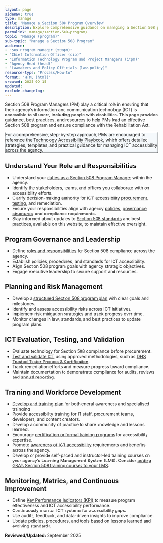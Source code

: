 ```yaml
---
layout: page
sidenav: true
type: manage
title: 'Manage a Section 508 Program Overview'
description: Explore comprehensive guidance on managing a Section 508 program, including policy development, governance, training, and compliance strategies for federal agencies.
permalink: manage/section-508-program/
topic: "Manage (program)"
sub-topic: "Manage a Section 508 Program"
audience:
- "508 Program Manager (508pm)"
- "Chief Information Officer (cio)"
- "Information Technology Program and Project Managers (itpm)"
- "Agency Head (head)"
- "Lawmakers and Policy Officials (law-policy)"
resource-type: "Process/How-to"
format: "HTML (html)"
created: 2025-09-15
updated: 
exclude-changelog:
---
```

Section 508 Program Managers (PM) play a critical role in ensuring that their agency’s information and communication technology (ICT) is accessible to all users, including people with disabilities. This page provides guidance, best practices, and resources to help PMs lead an effective Section 508 program and ensure compliance with the Rehabilitation Act.

<div class="grid-col-12 border-base radius-lg padding-1" style="border: 1px solid black; background-color: #f5f9fc;">
  For a comprehensive, step-by-step approach, PMs are encouraged to reference the <a href="{{site.baseurl}}/manage/playbooks/technology-accessibility-playbook/">Technology Accessibility Playbook</a>, which offers detailed strategies, templates, and practical guidance for managing ICT accessibility across the agency.
</div>

## Understand Your Role and Responsibilities
* Understand your [duties as a Section 508 Program Manager]({{site.baseurl}}/manage/program-manager-responsibilities/) within the agency.
* Identify the stakeholders, teams, and offices you collaborate with on accessibility efforts.
* Clarify decision-making authority for ICT accessibility [procurement]({{site.baseurl}}/buy/), [testing]({{site.baseurl}}/test/), and remediation.
* Ensure your responsibilities align with agency [policies]({{site.baseurl}}/manage/laws-and-policies/maintaining-agency-accessibility-policy/), [governance structures]({{site.baseurl}}/manage/governance/enterprise-architecture-and-change-control/), and compliance requirements.
* Stay informed about updates to <a href="https://www.access-board.gov/ict/" target="_blank" class="usa-link--external">Section 508 standards</a> and best practices, available on this website, to maintain effective oversight.

## Program Governance and Leadership
* Define [roles and responsibilities]({{site.baseurl}}/manage/roles/) for Section 508 compliance across the agency.
* Establish policies, procedures, and standards for ICT accessibility.
* Align Section 508 program goals with agency strategic objectives.
* Engage executive leadership to secure support and resources.

## Planning and Risk Management
* Develop a [structured Section 508 program plan]({{site.baseurl}}/manage/strategic-roadmap-template/) with clear goals and milestones.
* Identify and assess accessibility risks across ICT initiatives.
* Implement risk mitigation strategies and track progress over time.
* Monitor changes in law, standards, and best practices to update program plans.

## ICT Evaluation, Testing, and Validation
* Evaluate technology for Section 508 compliance before procurement.
* [Test and validate ICT]({{site.baseuerl}}/test/) using approved methodologies, such as [DHS Trusted Tester Process & Certification]({{site.baseurl}}/test/trusted-tester/).
* Track remediation efforts and measure progress toward compliance.
* Maintain documentation to demonstrate compliance for audits, reviews and [annual reporting]({{site.baseurl}}/manage/section-508-assessment/).

## Training and Workforce Development
* [Develop and training plan]({{site.baseurl}}/manage/developing-a-section-508-training-plan/) for both eneral awareness and specialised trainging
* Provide accessibility training for IT staff, procurement teams, developers, and content creators.
* Develop a community of practice to share knowledge and lessons learned.
* Encourage [certification or formal training programs]({{site.baseurl}}/test/trusted-tester/) for accessibility expertise.
* Promote [awareness of ICT accessibility]({{site.baseurl}}/training/online-course/section-508-what-is-it/) requirements and benefits across the agency.
* Develop or provide self-paced and instructor-led training courses on your agency’s Learning Management System (LMS). Consider [adding GSA’s Section 508 training courses to your LMS]({{site.baseurl}}/training/online-training/add-our-training-to-your-lms/).

## Monitoring, Metrics, and Continuous Improvement
* Define [Key Performance Indicators (KPI)]({{site.baseurl}}/manage/accessibility-kpi/) to measure program effectiveness and ICT accessibility performance.
* Continuously monitor ICT systems for accessibility gaps.
* Use audits, feedback, and data-driven insights to improve compliance.
* Update policies, procedures, and tools based on lessons learned and evolving standards.

**Reviewed/Updated:** September 2025